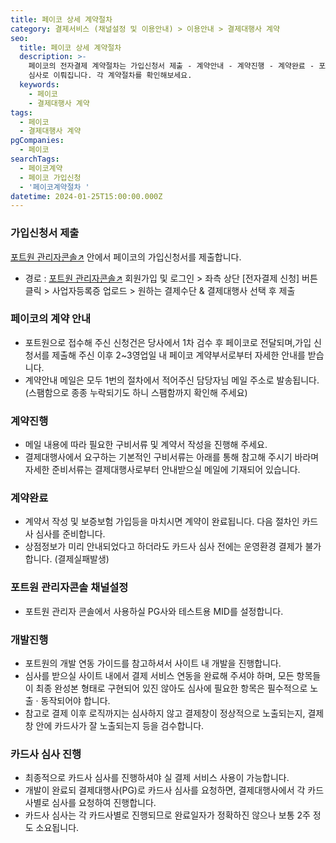 ```yaml
---
title: 페이코 상세 계약절차
category: 결제서비스 (채널설정 및 이용안내) > 이용안내 > 결제대행사 계약
seo:
  title: 페이코 상세 계약절차
  description: >-
    페이코의 전자결제 계약절차는 가입신청서 제출 - 계약안내 - 계약진행 - 계약완료 - 포트원 관리자콘솔 채널설정 - 개발진행 - 카드사
    심사로 이뤄집니다. 각 계약절차를 확인해보세요.
  keywords:
    - 페이코
    - 결제대행사 계약
tags:
  - 페이코
  - 결제대행사 계약
pgCompanies:
  - 페이코
searchTags:
  - 페이코계약
  - 페이코 가입신청
  - '페이코계약절차 '
datetime: 2024-01-25T15:00:00.000Z
---
```


<Callout content="" title="페이코와 계약을 맺으시기 위한 절차를 순서대로 알려드립니다." />

### **가입신청서 제출**

[포트원 관리자콘솔↗](https://admin.portone.io/) 안에서 페이코의 가입신청서를 제출합니다.

- 경로 : [포트원 관리자콘솔↗](https://admin.portone.io/) 회원가입 및 로그인 > 좌측 상단 \[전자결제 신청] 버튼 클릭 > 사업자등록증 업로드 > 원하는 결제수단 & 결제대행사 선택 후 제출

<Callout icon="" title="전자결제 신청방법 보러가기↗" />





### **페이코의 계약 안내**

- 포트원으로 접수해 주신 신청건은 당사에서 1차 검수 후 페이코로 전달되며,가입 신청서를 제출해 주신 이후 2\~3영업일 내 페이코 계약부서로부터 자세한 안내를 받습니다.
- 계약안내 메일은 모두 1번의 절차에서 적어주신 담당자님 메일 주소로 발송됩니다.\
  (스팸함으로 종종 누락되기도 하니 스팸함까지 확인해 주세요)

### **계약진행**

- 메일 내용에 따라 필요한 구비서류 및 계약서 작성을 진행해 주세요.
- 결제대행사에서 요구하는 기본적인 구비서류는 아래를 통해 참고해 주시기 바라며 자세한 준비서류는 결제대행사로부터 안내받으실 메일에 기재되어 있습니다.

<Callout title="계약 구비서류 보러가기 ↗" icon="" />

### **계약완료**

- 계약서 작성 및 보증보험 가입등을 마치시면 계약이 완료됩니다. 다음 절차인 카드사 심사를 준비합니다.
- 상점정보가 미리 안내되었다고 하더라도 카드사 심사 전에는 운영환경 결제가 불가합니다. (결제실패발생)

### **포트원 관리자콘솔 채널설정**

- 포트원 관리자 콘솔에서 사용하실 PG사와 테스트용 MID를 설정합니다.

<Callout icon="" title="페이코 채널설정방법 보러가기 ↗" />

### **개발진행**

- 포트원의 개발 연동 가이드를 참고하셔서 사이트 내 개발을 진행합니다.
- 심사를 받으실 사이트 내에서 결제 서비스 연동을 완료해 주셔야 하며, 모든 항목들이 최종 완성본 형태로 구현되어 있진 않아도 심사에 필요한 항목은 필수적으로 노출 · 동작되어야 합니다.
- 참고로 결제 이후 로직까지는 심사하지 않고 결제창이 정상적으로 노출되는지, 결제창 안에 카드사가 잘 노출되는지 등을 검수합니다.

<Callout title="서비스 필수 구축요건 보러가기 ↗" icon="" />

### **카드사 심사 진행**

- 최종적으로 카드사 심사를 진행하셔야 실 결제 서비스 사용이 가능합니다.
- 개발이 완료되 결제대행사(PG)로 카드사 심사를 요청하면, 결제대행사에서 각 카드사별로 심사를 요청하여 진행합니다.
- 카드사 심사는 각 카드사별로 진행되므로 완료일자가 정확하진 않으나 보통 2주 정도 소요됩니다.
